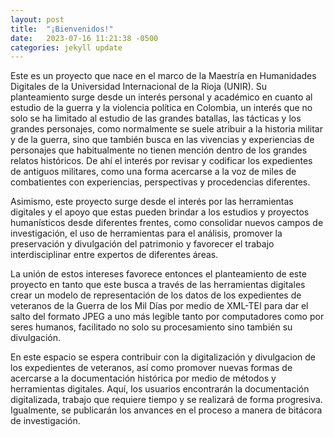```yaml
---
layout: post
title:  "¡Bienvenidos!"
date:   2023-07-16 11:21:38 -0500
categories: jekyll update
---
```

Este es un proyecto que nace en el marco de la Maestría en Humanidades Digitales de la
Universidad Internacional de la Rioja (UNIR). Su planteamiento surge desde un interés personal y académico 
en cuanto al estudio de la guerra y la violencia política en Colombia, un interés que no solo se ha limitado 
al estudio de las grandes batallas, las tácticas y los grandes personajes, como normalmente se suele atribuir a la historia militar 
y de la guerra, sino que también busca en las vivencias y experiencias de personajes que habitualmente no tienen mención dentro de 
los grandes relatos históricos. De ahí el interés por revisar y codificar los expedientes de antiguos 
militares, como una forma acercarse a la voz de miles de combatientes con experiencias, perspectivas y procedencias diferentes. 
 
Asimismo, este proyecto surge desde el interés por las herramientas digitales y el apoyo que estas pueden brindar a los estudios 
y proyectos humanísticos desde diferentes frentes, como consolidar nuevos campos de investigación, el uso de herramientas para el 
análisis, promover la preservación y divulgación del patrimonio y favorecer el trabajo interdisciplinar entre expertos de diferentes áreas.
  
La unión de estos intereses favorece entonces el planteamiento de este proyecto en tanto que este busca a través de las herramientas
 digitales crear un modelo de representación de los datos de los expedientes de veteranos de la Guerra de los Mil Días por medio de 
 XML-TEI para dar el salto del formato JPEG 
 a uno más legible tanto por computadores como por seres humanos, facilitado no solo su procesamiento sino también su divulgación.
 
En este espacio se espera contribuir con la digitalización y divulgacion de los expedientes de veteranos, así como promover nuevas formas
de acercarse a la documentación histórica por medio de métodos y herramientas digitales. Aquí, los usuarios encontrarán la documentación
digitalizada, trabajo que requiere tiempo y se realizará de forma progresiva. Igualmente, se publicarán los anvances en el proceso a manera
de bitácora de investigación.    
       


